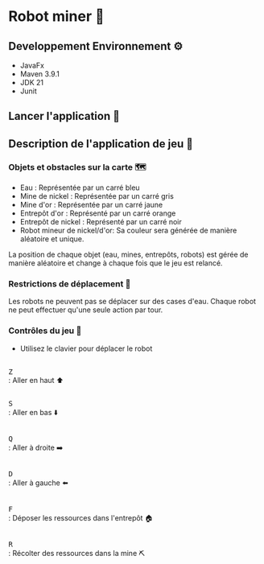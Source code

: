 # Robot miner :robot:

## Developpement Environnement :gear:
- JavaFx
- Maven 3.9.1
- JDK 21
- Junit

## Lancer l'application :rocket:

## Description de l'application de jeu :book:

### Objets et obstacles sur la carte :world_map:
- Eau : Représentée par un carré bleu
- Mine de nickel : Représentée par un carré gris
- Mine d'or : Représentée par un carré jaune
- Entrepôt d'or : Représenté par un carré orange
- Entrepôt de nickel : Représenté par un carré noir
- Robot mineur de nickel/d'or: Sa couleur sera générée de manière aléatoire et unique.

La position de chaque objet (eau, mines, entrepôts, robots) est gérée de manière aléatoire et change à chaque fois que le jeu est relancé.

### Restrictions de déplacement :stop_sign:
Les robots ne peuvent pas se déplacer sur des cases d'eau.
Chaque robot ne peut effectuer qu'une seule action par tour.

### Contrôles du jeu :runner:

- Utilisez le clavier pour déplacer le robot

<kbd><br>Z<br></kbd> : Aller en haut :arrow_up:

<kbd><br>S<br></kbd> : Aller en bas :arrow_down:

<kbd><br>Q<br></kbd> : Aller à droite :arrow_right:

<kbd><br>D<br></kbd> : Aller à gauche :arrow_left:

<kbd><br>F<br></kbd> : Déposer les ressources dans l'entrepôt :house:

<kbd><br>R<br></kbd> : Récolter des ressources dans la mine :pick:





